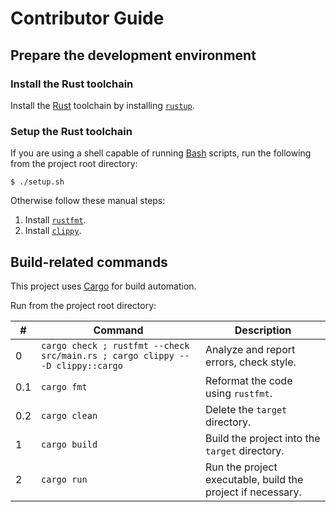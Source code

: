 # Contributor Guide

## Prepare the development environment

### Install the Rust toolchain

Install the [Rust](https://www.rust-lang.org/) toolchain
by installing [`rustup`](https://www.rust-lang.org/tools/install).

### Setup the Rust toolchain

If you are using a shell capable of running
[Bash](https://www.gnu.org/software/bash/manual/bash.html) scripts,
run the following from the project root directory:
```shell
$ ./setup.sh
```
Otherwise follow these manual steps:

1. Install [`rustfmt`](https://github.com/rust-lang/rustfmt).
2. Install [`clippy`](https://github.com/rust-lang/rust-clippy).

## Build-related commands

This project uses [Cargo](https://doc.rust-lang.org/cargo/index.html) for build automation.

Run from the project root directory:

&#x23; | Command | Description
--- | --- | ---
0 | `cargo check ; rustfmt --check src/main.rs ; cargo clippy -- -D clippy::cargo` | Analyze and report errors, check style.
0.1 | `cargo fmt` | Reformat the code using `rustfmt`.
0.2 | `cargo clean` | Delete the `target` directory.
1 | `cargo build` | Build the project into the `target` directory.
2 | `cargo run` | Run the project executable, build the project if necessary.

